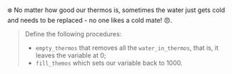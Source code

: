 ❄️ No matter how good our thermos is, sometimes the water just gets cold and needs to be replaced - no one likes a cold mate! :angry:.

> Define the following procedures:
>
> * `empty_thermos` that removes all the `water_in_thermos`, that is, it leaves the variable at 0;
> * `fill_themos` which sets our variable back to 1000.
